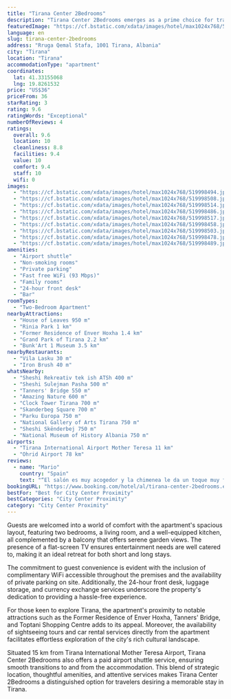 ```yaml
---
title: "Tirana Center 2Bedrooms"
description: "Tirana Center 2Bedrooms emerges as a prime choice for travelers seeking comfort and convenience in the heart of Tirana."
featuredImage: "https://cf.bstatic.com/xdata/images/hotel/max1024x768/519998494.jpg?k=326dd6deefc009a004a01140e3420e242151d64c16125b53ecaaa4ad5c30a5a2&o=&hp=1"
language: en
slug: tirana-center-2bedrooms
address: "Rruga Qemal Stafa, 1001 Tirana, Albania"
city: "Tirana"
location: "Tirana"
accommodationType: "apartment"
coordinates:
  lat: 41.33155068
  lng: 19.8261532
price: "US$36"
priceFrom: 36
starRating: 3
rating: 9.6
ratingWords: "Exceptional"
numberOfReviews: 4
ratings:
  overall: 9.6
  location: 10
  cleanliness: 8.8
  facilities: 9.4
  value: 10
  comfort: 9.4
  staff: 10
  wifi: 0
images:
  - "https://cf.bstatic.com/xdata/images/hotel/max1024x768/519998494.jpg?k=326dd6deefc009a004a01140e3420e242151d64c16125b53ecaaa4ad5c30a5a2&o=&hp=1"
  - "https://cf.bstatic.com/xdata/images/hotel/max1024x768/519998508.jpg?k=38e0329543ed43805348b62c3471c1ad095757b7fd886c3d2e255fc484a9f646&o=&hp=1"
  - "https://cf.bstatic.com/xdata/images/hotel/max1024x768/519998514.jpg?k=fee2d0ec66ad7dda0cf55383b1c842554728fd76a0e8b4c857aa5dcaf5dcad9c&o=&hp=1"
  - "https://cf.bstatic.com/xdata/images/hotel/max1024x768/519998486.jpg?k=b5cb2ab6cc85db07222b5d9347e5c43489904773c4019ededde07f5bef658e26&o=&hp=1"
  - "https://cf.bstatic.com/xdata/images/hotel/max1024x768/519998517.jpg?k=1fedb381930fb0ac54245bdfe570a65c80def2713751f7860baac21b343c578c&o=&hp=1"
  - "https://cf.bstatic.com/xdata/images/hotel/max1024x768/519998458.jpg?k=0f9ed6f10b1f5e31d326eb0e2f01bbab28bd5bdf607cfc147a723c73de103581&o=&hp=1"
  - "https://cf.bstatic.com/xdata/images/hotel/max1024x768/519998503.jpg?k=2e08afc9d288c67ef751f88fb27a174ac76f3dc53141b9589425c2bbb656cefe&o=&hp=1"
  - "https://cf.bstatic.com/xdata/images/hotel/max1024x768/519998478.jpg?k=795b5880e8ae3df7a95596d0afdb4a64ba369b84761efc791c2b216dc8a4e6dc&o=&hp=1"
  - "https://cf.bstatic.com/xdata/images/hotel/max1024x768/519998489.jpg?k=ccf58ed1c62eb13a522946e0c4e0dd6e9dd7ef7354adeb78d6a38bc34de3246b&o=&hp=1"
amenities:
  - "Airport shuttle"
  - "Non-smoking rooms"
  - "Private parking"
  - "Fast free WiFi (93 Mbps)"
  - "Family rooms"
  - "24-hour front desk"
  - "Bar"
roomTypes:
  - "Two-Bedroom Apartment"
nearbyAttractions:
  - "House of Leaves 950 m"
  - "Rinia Park 1 km"
  - "Former Residence of Enver Hoxha 1.4 km"
  - "Grand Park of Tirana 2.2 km"
  - "Bunk'Art 1 Museum 3.5 km"
nearbyRestaurants:
  - "Vila Lasku 30 m"
  - "Iron Brush 40 m"
whatsNearby:
  - "Sheshi Rekreativ tek ish ATSh 400 m"
  - "Sheshi Sulejman Pasha 500 m"
  - "Tanners' Bridge 550 m"
  - "Amazing Nature 600 m"
  - "Clock Tower Tirana 700 m"
  - "Skanderbeg Square 700 m"
  - "Parku Europa 750 m"
  - "National Gallery of Arts Tirana 750 m"
  - "Sheshi Skënderbej 750 m"
  - "National Museum of History Albania 750 m"
airports:
  - "Tirana International Airport Mother Teresa 11 km"
  - "Ohrid Airport 78 km"
reviews:
  - name: "Mario"
    country: "Spain"
    text: "“El salón es muy acogedor y la chimenea le da un toque muy familiar, ademas de un calor muy agradecido. Piso muy bien ubicado, tan solo a 5 minutos de la plaza central de Tirana”"
bookingURL: "https://www.booking.com/hotel/al/tirana-center-2bedrooms.en-gb.html?aid=8035640"
bestFor: "Best for City Center Proximity"
bestCategories: "City Center Proximity"
category: "City Center Proximity"
---
```


Guests are welcomed into a world of comfort with the apartment's spacious layout, featuring two bedrooms, a living room, and a well-equipped kitchen, all complemented by a balcony that offers serene garden views. The presence of a flat-screen TV ensures entertainment needs are well catered to, making it an ideal retreat for both short and long stays.

The commitment to guest convenience is evident with the inclusion of complimentary WiFi accessible throughout the premises and the availability of private parking on site. Additionally, the 24-hour front desk, luggage storage, and currency exchange services underscore the property's dedication to providing a hassle-free experience.

For those keen to explore Tirana, the apartment's proximity to notable attractions such as the Former Residence of Enver Hoxha, Tanners' Bridge, and Toptani Shopping Centre adds to its appeal. Moreover, the availability of sightseeing tours and car rental services directly from the apartment facilitates effortless exploration of the city's rich cultural landscape.

Situated 15 km from Tirana International Mother Teresa Airport, Tirana Center 2Bedrooms also offers a paid airport shuttle service, ensuring smooth transitions to and from the accommodation. This blend of strategic location, thoughtful amenities, and attentive services makes Tirana Center 2Bedrooms a distinguished option for travelers desiring a memorable stay in Tirana.